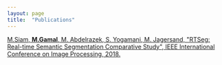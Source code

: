 ```yaml
---
layout: page
title:  "Publications"
---
```

[M.Siam, **M.Gamal**, M. Abdelrazek, S. Yogamani, M. Jagersand, "RTSeg: Real-time Semantic Segmentation Comparative Study", IEEE International Conference on Image Processing, 2018.](https://arxiv.org/abs/1803.02758)


